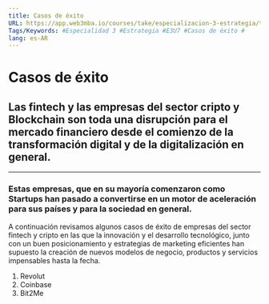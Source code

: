 ```yaml
---
title: Casos de éxito
URL: https://app.web3mba.io/courses/take/especializacion-3-estrategia/texts/40979111-u7-casos-de-exito
Tags/Keywords: #Especialidad 3 #Estrategia #E3U7 #Casos de éxito #
lang: es-AR
---
```

# Casos de éxito

## Las fintech y las empresas del sector cripto y Blockchain son toda una disrupción para el mercado financiero desde el comienzo de la transformación digital y de la digitalización en general.

---

### Estas empresas, que en su mayoría comenzaron como Startups han pasado a convertirse en un motor de aceleración para sus países y para la sociedad en general.

A continuación revisamos algunos casos de éxito de empresas del sector fintech y cripto en las que la innovación y el desarrollo tecnológico, junto con un buen posicionamiento y estrategias de marketing eficientes han supuesto la creación de nuevos modelos de negocio, productos y servicios impensables hasta la fecha.

1. Revolut
2. Coinbase
3. Bit2Me